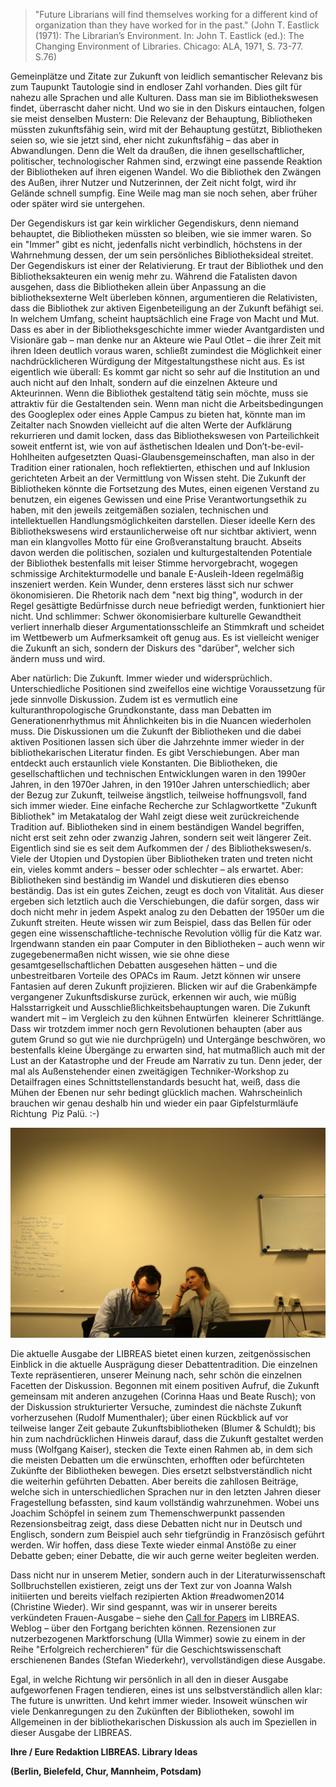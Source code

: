 > "Future Librarians will find themselves working for a different kind of organization than they have worked for in the past." (John T. Eastlick (1971): The Librarian’s Environment. In: John T. Eastlick (ed.): The Changing Environment of Libraries. Chicago: ALA, 1971, S. 73-77. S.76)

Gemeinplätze und Zitate zur Zukunft von leidlich semantischer Relevanz
bis zum Taupunkt Tautologie sind in endloser Zahl vorhanden. Dies gilt
für nahezu alle Sprachen und alle Kulturen. Dass man sie im
Bibliothekswesen findet, überrascht daher nicht. Und wo sie in den
Diskurs eintauchen, folgen sie meist denselben Mustern: Die Relevanz der
Behauptung, Bibliotheken müssten zukunftsfähig sein, wird mit der
Behauptung gestützt, Bibliotheken seien so, wie sie jetzt sind, eher
nicht zukunftsfähig – das aber in Abwandlungen. Denn die Welt da
draußen, die ihnen gesellschaftlicher, politischer, technologischer
Rahmen sind, erzwingt eine passende Reaktion der Bibliotheken auf ihren
eigenen Wandel. Wo die Bibliothek den Zwängen des Außen, ihrer Nutzer
und Nutzerinnen, der Zeit nicht folgt, wird ihr Gelände schnell sumpfig.
Eine Weile mag man sie noch sehen, aber früher oder später wird sie
untergehen.

Der Gegendiskurs ist gar kein wirklicher Gegendiskurs, denn niemand
behauptet, die Bibliotheken müssten so bleiben, wie sie immer waren. So
ein "Immer" gibt es nicht, jedenfalls nicht verbindlich, höchstens in
der Wahrnehmung dessen, der um sein persönliches Bibliotheksideal
streitet. Der Gegendiskurs ist einer der Relativierung. Er traut der
Bibliothek und den Bibliotheksakteuren ein wenig mehr zu. Während die
Fatalisten davon ausgehen, dass die Bibliotheken allein über Anpassung
an die bibliotheksexterne Welt überleben können, argumentieren die
Relativisten, dass die Bibliothek zur aktiven Eigenbeteiligung an der
Zukunft befähigt sei. In welchem Umfang, scheint hauptsächlich eine
Frage von Macht und Mut. Dass es aber in der Bibliotheksgeschichte immer
wieder Avantgardisten und Visionäre gab – man denke nur an Akteure wie
Paul Otlet – die ihrer Zeit mit ihren Ideen deutlich voraus waren,
schließt zumindest die Möglichkeit einer nachdrücklicheren Würdigung der
Mitgestaltungsthese nicht aus. Es ist eigentlich wie überall: Es kommt
gar nicht so sehr auf die Institution an und auch nicht auf den Inhalt,
sondern auf die einzelnen Akteure und Akteurinnen. Wenn die Bibliothek
gestaltend tätig sein möchte, muss sie attraktiv für die Gestaltenden
sein. Wenn man nicht die Arbeitsbedingungen des Googleplex oder eines
Apple Campus zu bieten hat, könnte man im Zeitalter nach Snowden
vielleicht auf die alten Werte der Aufklärung rekurrieren und damit
locken, dass das Bibliothekswesen von Parteilichkeit soweit entfernt
ist, wie von auf ästhetischen Idealen und Don’t-be-evil-Hohlheiten
aufgesetzten Quasi-Glaubensgemeinschaften, man also in der Tradition
einer rationalen, hoch reflektierten, ethischen und auf Inklusion
gerichteten Arbeit an der Vermittlung von Wissen steht. Die Zukunft der
Bibliotheken könnte die Fortsetzung des Mutes, einen eigenen Verstand zu
benutzen, ein eigenes Gewissen und eine Prise Verantwortungsethik zu
haben, mit den jeweils zeitgemäßen sozialen, technischen und
intellektuellen Handlungsmöglichkeiten darstellen. Dieser ideelle Kern
des Bibliothekswesens wird erstaunlicherweise oft nur sichtbar
aktiviert, wenn man ein klangvolles Motto für eine Großveranstaltung
braucht. Abseits davon werden die politischen, sozialen und
kulturgestaltenden Potentiale der Bibliothek bestenfalls mit leiser
Stimme hervorgebracht, wogegen schmissige Architekturmodelle und banale
E-Ausleih-Ideen regelmäßig inszeniert werden. Kein Wunder, denn ersteres
lässt sich nur schwer ökonomisieren. Die Rhetorik nach dem "next big
thing", wodurch in der Regel gesättigte Bedürfnisse durch neue
befriedigt werden, funktioniert hier nicht. Und schlimmer: Schwer
ökonomisierbare kulturelle Gewandtheit verliert innerhalb dieser
Argumentationsschleife an Stimmkraft und scheidet im Wettbewerb um
Aufmerksamkeit oft genug aus. Es ist vielleicht weniger die Zukunft an
sich, sondern der Diskurs des "darüber", welcher sich ändern muss und
wird.

Aber natürlich: Die Zukunft. Immer wieder und widersprüchlich.
Unterschiedliche Positionen sind zweifellos eine wichtige Voraussetzung
für jede sinnvolle Diskussion. Zudem ist es vermutlich eine
kulturanthropologische Grundkonstante, dass man Debatten im
Generationenrhythmus mit Ähnlichkeiten bis in die Nuancen wiederholen
muss. Die Diskussionen um die Zukunft der Bibliotheken und die dabei
aktiven Positionen lassen sich über die Jahrzehnte immer wieder in der
bibliothekarischen Literatur finden. Es gibt Verschiebungen. Aber man
entdeckt auch erstaunlich viele Konstanten. Die Bibliotheken, die
gesellschaftlichen und technischen Entwicklungen waren in den 1990er
Jahren, in den 1970er Jahren, in den 1910er Jahren unterschiedlich; aber
der Bezug zur Zukunft, teilweise ängstlich, teilweise hoffnungsvoll,
fand sich immer wieder. Eine einfache Recherche zur Schlagwortkette
"Zukunft Bibliothek" im Metakatalog der Wahl zeigt diese weit
zurückreichende Tradition auf. Bibliotheken sind in einem beständigen
Wandel begriffen, nicht erst seit zehn oder zwanzig Jahren, sondern seit
weit längerer Zeit. Eigentlich sind sie es seit dem Aufkommen der / des
Bibliothekswesen/s. Viele der Utopien und Dystopien über Bibliotheken
traten und treten nicht ein, vieles kommt anders – besser oder
schlechter – als erwartet. Aber: Bibliotheken sind beständig im Wandel
und diskutieren dies ebenso beständig. Das ist ein gutes Zeichen, zeugt
es doch von Vitalität. Aus dieser ergeben sich letztlich auch die
Verschiebungen, die dafür sorgen, dass wir doch nicht mehr in jedem
Aspekt analog zu den Debatten der 1950er um die Zukunft streiten. Heute
wissen wir zum Beispiel, dass das Bellen für oder gegen eine
wissenschaftliche-technische Revolution völlig für die Katz war.
Irgendwann standen ein paar Computer in den Bibliotheken – auch wenn wir
zugegebenermaßen nicht wissen, wie sie ohne diese
gesamtgesellschaftlichen Debatten ausgesehen hätten – und die
unbestreitbaren Vorteile des OPACs im Raum. Jetzt können wir unsere
Fantasien auf deren Zukunft projizieren. Blicken wir auf die
Grabenkämpfe vergangener Zukunftsdiskurse zurück, erkennen wir auch, wie
müßig Halsstarrigkeit und Ausschließlichkeitsbehauptungen waren. Die
Zukunft wandert mit – im Vergleich zu den kühnen Entwürfen  kleinerer
Schrittlänge. Dass wir trotzdem immer noch gern Revolutionen behaupten
(aber aus gutem Grund so gut wie nie durchprügeln) und Untergänge
beschwören, wo bestenfalls kleine Übergänge zu erwarten sind, hat
mutmaßlich auch mit der Lust an der Katastrophe und der Freude am
Narrativ zu tun. Denn jeder, der mal als Außenstehender einen
zweitägigen Techniker-Workshop zu Detailfragen eines
Schnittstellenstandards besucht hat, weiß, dass die Mühen der Ebenen nur
sehr bedingt glücklich machen. Wahrscheinlich brauchen wir genau deshalb
hin und wieder ein paar Gipfelsturmläufe Richtung  Piz Palü. :-)


![Redaktionsorte V (Berlin-Mitte, März 2014)](ediPic.jpg)

Die aktuelle Ausgabe der LIBREAS bietet einen kurzen, zeitgenössischen
Einblick in die aktuelle Ausprägung dieser Debattentradition. Die
einzelnen Texte repräsentieren, unserer Meinung nach, sehr schön die
einzelnen Facetten der Diskussion. Begonnen mit einem positiven Aufruf,
die Zukunft gemeinsam mit anderen anzugehen (Corinna Haas und Beate
Rusch); von der Diskussion strukturierter Versuche, zumindest die
nächste Zukunft vorherzusehen (Rudolf Mumenthaler); über einen Rückblick
auf vor teilweise langer Zeit gebaute Zukunftsbibliotheken (Blumer &
Schuldt); bis hin zum nachdrücklichen Hinweis darauf, dass die Zukunft
gestaltet werden muss (Wolfgang Kaiser), stecken die Texte einen Rahmen
ab, in dem sich die meisten Debatten um die erwünschten, erhofften oder
befürchteten Zukünfte der Bibliotheken bewegen. Dies ersetzt
selbstverständlich nicht die weiterhin geführten Debatten. Aber bereits
die zahllosen Beiträge, welche sich in unterschiedlichen Sprachen nur in
den letzten Jahren dieser Fragestellung befassten, sind kaum vollständig
wahrzunehmen. Wobei uns  Joachim Schöpfel in seinem zum
Themenschwerpunkt passenden Rezensionsbeitrag zeigt, dass diese Debatten
nicht nur in Deutsch und Englisch, sondern zum Beispiel auch sehr
tiefgründig in Französisch geführt werden. Wir hoffen, dass diese Texte
wieder einmal Anstöße zu einer Debatte geben; einer Debatte, die wir
auch gerne weiter begleiten werden.

Dass nicht nur in unserem Metier, sondern auch in der
Literaturwissenschaft Sollbruchstellen existieren, zeigt uns der Text
zur von Joanna Walsh initiierten und bereits vielfach rezipierten Aktion
\#readwomen2014 (Christine Wieder). Wir sind gespannt, was wir in
unserer bereits verkündeten Frauen-Ausgabe – siehe den
[Call for Papers](http://libreas.wordpress.com/2013/11/18/4384/) im
LIBREAS. Weblog – über den Fortgang berichten können. Rezensionen zur
nutzerbezogenen Marktforschung (Ulla Wimmer) sowie zu einem in der Reihe
"Erfolgreich recherchieren" für die Geschichtswissenschaft erschienenen
Bandes (Stefan Wiederkehr), vervollständigen diese Ausgabe.

Egal, in welche Richtung wir persönlich in all den in dieser Ausgabe
aufgeworfenen Fragen tendieren, eines ist uns selbstverständlich allen
klar: The future is unwritten. Und kehrt immer wieder. Insoweit wünschen
wir viele Denkanregungen zu den Zukünften der Bibliotheken, sowohl im
Allgemeinen in der bibliothekarischen Diskussion als auch im Speziellen
in dieser Ausgabe der LIBREAS.

**Ihre / Eure Redaktion LIBREAS. Library Ideas**

**(Berlin, Bielefeld, Chur, Mannheim, Potsdam)**
